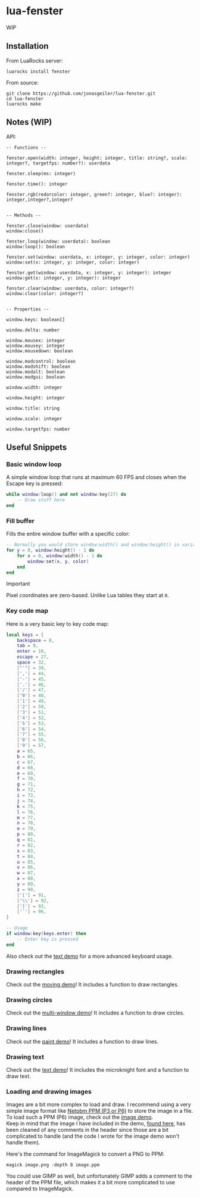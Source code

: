 # lua-fenster

WIP

## Installation

From LuaRocks server:
```shell
luarocks install fenster
```

From source:
```shell
git clone https://github.com/jonasgeiler/lua-fenster.git
cd lua-fenster
luarocks make
```

## Notes (WIP)

API:
```
-- Functions --

fenster.open(width: integer, height: integer, title: string?, scale: integer?, targetfps: number?): userdata

fenster.sleep(ms: integer)

fenster.time(): integer

fenster.rgb(redorcolor: integer, green?: integer, blue?: integer): integer,integer?,integer?


-- Methods --

fenster.close(window: userdata)
window:close()

fenster.loop(window: userdata): boolean
window:loop(): boolean

fenster.set(window: userdata, x: integer, y: integer, color: integer)
window:set(x: integer, y: integer, color: integer)

fenster.get(window: userdata, x: integer, y: integer): integer
window:get(x: integer, y: integer): integer

fenster.clear(window: userdata, color: integer?)
window:clear(color: integer?)


-- Properties --

window.keys: boolean[]

window.delta: number

window.mousex: integer
window.mousey: integer
window.mousedown: boolean

window.modcontrol: boolean
window.modshift: boolean
window.modalt: boolean
window.modgui: boolean

window.width: integer

window.height: integer

window.title: string

window.scale: integer

window.targetfps: number
```

## Useful Snippets

### Basic window loop

A simple window loop that runs at maximum 60 FPS and closes when the Escape key
is pressed:

```lua
while window:loop() and not window:key(27) do
	-- Draw stuff here
end 
```

### Fill buffer

Fills the entire window buffer with a specific color:

```lua
-- Normally you would store window:width() and window:height() in variables
for y = 0, window:height() - 1 do
	for x = 0, window:width() - 1 do
		window:set(x, y, color)
	end
end
```

> [!IMPORTANT]
> Pixel coordinates are zero-based. Unlike Lua tables they start at `0`.

### Key code map

Here is a very basic key to key code map:

```lua
local keys = {
	backspace = 8,
	tab = 9,
	enter = 10,
	escape = 27,
	space = 32,
	["'"] = 39,
	[','] = 44,
	['-'] = 45,
	['.'] = 46,
	['/'] = 47,
	['0'] = 48,
	['1'] = 49,
	['2'] = 50,
	['3'] = 51,
	['4'] = 52,
	['5'] = 53,
	['6'] = 54,
	['7'] = 55,
	['8'] = 56,
	['9'] = 57,
	a = 65,
	b = 66,
	c = 67,
	d = 68,
	e = 69,
	f = 70,
	g = 71,
	h = 72,
	i = 73,
	j = 74,
	k = 75,
	l = 76,
	m = 77,
	n = 78,
	o = 79,
	p = 80,
	q = 81,
	r = 82,
	s = 83,
	t = 84,
	u = 85,
	v = 86,
	w = 87,
	x = 88,
	y = 89,
	z = 90,
	['['] = 91,
	['\\'] = 92,
	[']'] = 93,
	['`'] = 96,
}

-- Usage
if window:key(keys.enter) then
	-- Enter key is pressed
end 
```

Also check out the [text demo](./demos/text.lua) for a more advanced keyboard
usage.

### Drawing rectangles

Check out the [moving demo](./demos/moving.lua)!
It includes a function to draw rectangles.

### Drawing circles

Check out the [multi-window demo](./demos/multi-window.lua)!
It includes a function to draw circles.

### Drawing lines

Check out the [paint demo](./demos/paint.lua)!
It includes a function to draw lines.

### Drawing text

Check out the [text demo](./demos/text.lua)!
It includes the microknight font and a function to draw text.

### Loading and drawing images

Images are a bit more complex to load and draw. I recommend using a very simple
image format like [Netpbm PPM (P3 or P6)](https://en.wikipedia.org/wiki/Netpbm)
to store the image in a file.
To load such a PPM (P6) image, check out the [image demo](./demos/image.lua).  
Keep in mind that the image I have included in the
demo, [found here](./demos/assets/uv.ppm), has been cleaned of any comments in
the header since those are a bit complicated to handle (and the code I wrote for
the image demo won't handle them).

Here's the command for ImageMagick to convert a PNG to PPM:
```shell
magick image.png -depth 8 image.ppm
```
You could use GIMP as well, but unfortunately GIMP adds a comment to the header 
of the PPM file, which makes it a bit more complicated to use compared to 
ImageMagick.
